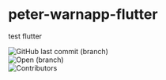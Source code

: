 # peter-warnapp-flutter
test flutter

![GitHub last commit (branch)](https://img.shields.io/github/last-commit/JferisK/peter-warnapp-flutter/master)	
![Open (branch)](https://img.shields.io/github/issues/JferisK/peter-warnapp-flutter?color=brightgreen)	
![Contributors](https://img.shields.io/github/contributors/JferisK/peter-warnapp-flutter)
